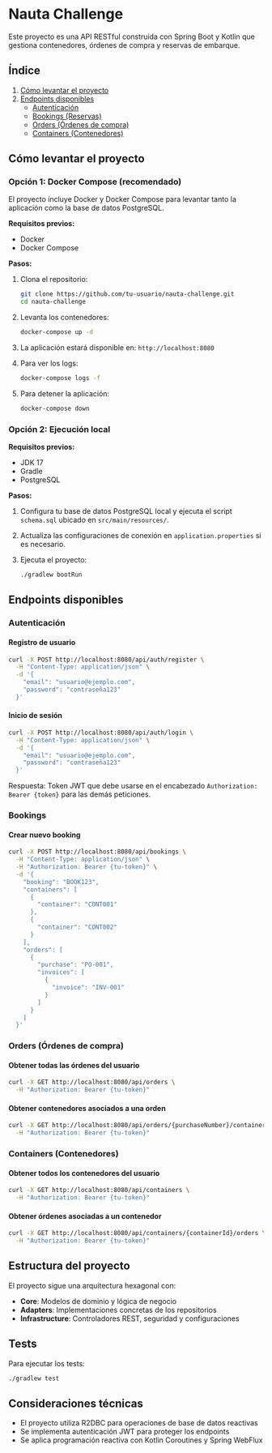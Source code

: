 # Nauta Challenge

Este proyecto es una API RESTful construida con Spring Boot y Kotlin que gestiona contenedores, órdenes de compra y reservas de embarque.

## Índice

1. [Cómo levantar el proyecto](#cómo-levantar-el-proyecto)
2. [Endpoints disponibles](#endpoints-disponibles)
   - [Autenticación](#autenticación)
   - [Bookings (Reservas)](#bookings-reservas)
   - [Orders (Órdenes de compra)](#orders-órdenes-de-compra)
   - [Containers (Contenedores)](#containers-contenedores)

## Cómo levantar el proyecto

### Opción 1: Docker Compose (recomendado)

El proyecto incluye Docker y Docker Compose para levantar tanto la aplicación como la base de datos PostgreSQL.

**Requisitos previos:**
- Docker
- Docker Compose

**Pasos:**

1. Clona el repositorio:
   ```bash
   git clone https://github.com/tu-usuario/nauta-challenge.git
   cd nauta-challenge
   ```

2. Levanta los contenedores:
   ```bash
   docker-compose up -d
   ```

3. La aplicación estará disponible en: `http://localhost:8080`

4. Para ver los logs:
   ```bash
   docker-compose logs -f
   ```

5. Para detener la aplicación:
   ```bash
   docker-compose down
   ```

### Opción 2: Ejecución local

**Requisitos previos:**
- JDK 17
- Gradle
- PostgreSQL

**Pasos:**

1. Configura tu base de datos PostgreSQL local y ejecuta el script `schema.sql` ubicado en `src/main/resources/`.

2. Actualiza las configuraciones de conexión en `application.properties` si es necesario.

3. Ejecuta el proyecto:
   ```bash
   ./gradlew bootRun
   ```

## Endpoints disponibles

### Autenticación

#### Registro de usuario
```bash
curl -X POST http://localhost:8080/api/auth/register \
  -H "Content-Type: application/json" \
  -d '{
    "email": "usuario@ejemplo.com",
    "password": "contraseña123"
  }'
```

#### Inicio de sesión
```bash
curl -X POST http://localhost:8080/api/auth/login \
  -H "Content-Type: application/json" \
  -d '{
    "email": "usuario@ejemplo.com",
    "password": "contraseña123"
  }'
```
Respuesta: Token JWT que debe usarse en el encabezado `Authorization: Bearer {token}` para las demás peticiones.

### Bookings 


#### Crear nuevo booking
```bash
curl -X POST http://localhost:8080/api/bookings \
  -H "Content-Type: application/json" \
  -H "Authorization: Bearer {tu-token}" \
  -d '{
    "booking": "BOOK123",
    "containers": [
      {
        "container": "CONT001"
      },
      {
        "container": "CONT002"
      }
    ],
    "orders": [
      {
        "purchase": "PO-001",
        "invoices": [
          {
            "invoice": "INV-001"
          }
        ]
      }
    ]
  }'
```

### Orders (Órdenes de compra)

#### Obtener todas las órdenes del usuario
```bash
curl -X GET http://localhost:8080/api/orders \
  -H "Authorization: Bearer {tu-token}"
```

#### Obtener contenedores asociados a una orden
```bash
curl -X GET http://localhost:8080/api/orders/{purchaseNumber}/containers \
  -H "Authorization: Bearer {tu-token}"
```

### Containers (Contenedores)

#### Obtener todos los contenedores del usuario
```bash
curl -X GET http://localhost:8080/api/containers \
  -H "Authorization: Bearer {tu-token}"
```

#### Obtener órdenes asociadas a un contenedor
```bash
curl -X GET http://localhost:8080/api/containers/{containerId}/orders \
  -H "Authorization: Bearer {tu-token}"
```

## Estructura del proyecto

El proyecto sigue una arquitectura hexagonal con:

- **Core**: Modelos de dominio y lógica de negocio
- **Adapters**: Implementaciones concretas de los repositorios
- **Infrastructure**: Controladores REST, seguridad y configuraciones

## Tests

Para ejecutar los tests:

```bash
./gradlew test
```

## Consideraciones técnicas

- El proyecto utiliza R2DBC para operaciones de base de datos reactivas
- Se implementa autenticación JWT para proteger los endpoints
- Se aplica programación reactiva con Kotlin Coroutines y Spring WebFlux

